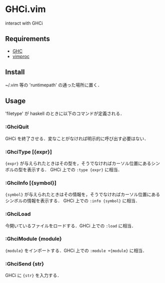 # GHCi.vim
interact with GHCi

## Requirements
* [GHC](http://www.haskell.org/ghc/)
* [vimproc](https://github.com/Shougo/vimproc)

## Install
~/.vim 等の 'runtimepath' の通った場所に置く．

## Usage
'filetype' が haskell のときに以下のコマンドが定義される．

### :GhciQuit
GHCi を終了させる．変なことがなければ明示的に呼び出す必要はない．

### :GhciType [{expr}]
`{expr}` が与えられたときはその型を，そうでなければカーソル位置にあるシンボルの型を表示する．
GHCi 上での `:type {expr}` に相当．

### :GhciInfo [{symbol}]
`{symbol}` が与えられたときはその情報を，そうでなければカーソル位置にあるシンボルの情報を表示する．
GHCi 上での `:info {symbol}` に相当．

### :GhciLoad
今開いているファイルをロードする．GHCi 上での `:load` に相当．

### :GhciModule {module}
`{module}` をインポートする．GHCi 上での `:module +{module}` に相当．

### :GhciSend {str}
GHCi に `{str}` を入力する．
